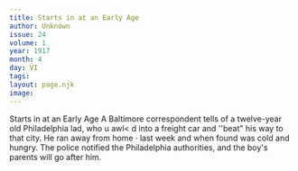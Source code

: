 ```yaml
---
title: Starts in at an Early Age
author: Unknown
issue: 24
volume: 1
year: 1917
month: 4
day: VI
tags:
layout: page.njk
image:
---
```

Starts in at an Early Age   A Baltimore correspondent tells of a twelve-year old Philadelphia lad, who u awl< d into a freight car and ''beat" his way to that city. He ran away from home · last week and when found was cold and hungry. The police notified the Philadelphia authorities, and the boy's parents will go after him.   




